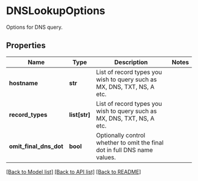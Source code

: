 # DNSLookupOptions

Options for DNS query. 
## Properties
Name | Type | Description | Notes
------------ | ------------- | ------------- | -------------
**hostname** | **str** | List of record types you wish to query such as MX, DNS, TXT, NS, A etc. | 
**record_types** | **list[str]** | List of record types you wish to query such as MX, DNS, TXT, NS, A etc. | 
**omit_final_dns_dot** | **bool** | Optionally control whether to omit the final dot in full DNS name values. | 

[[Back to Model list]](../README#documentation-for-models) [[Back to API list]](../README#documentation-for-api-endpoints) [[Back to README]](../README)


